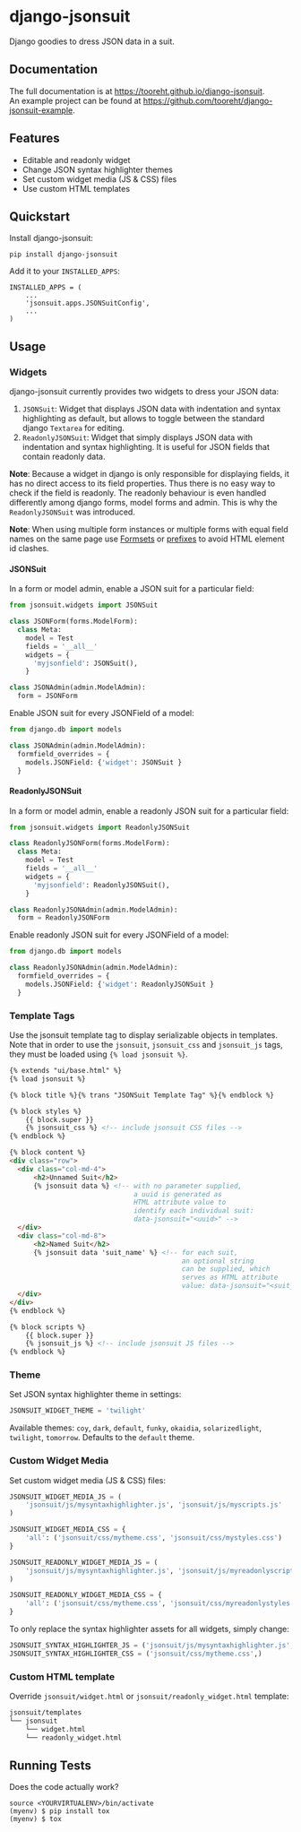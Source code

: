 # django-jsonsuit

Django goodies to dress JSON data in a suit.

## Documentation

The full documentation is at <https://tooreht.github.io/django-jsonsuit>.  
An example project can be found at <https://github.com/tooreht/django-jsonsuit-example>.

## Features

- Editable and readonly widget
- Change JSON syntax highlighter themes
- Set custom widget media (JS & CSS) files
- Use custom HTML templates

## Quickstart

Install django-jsonsuit:

    pip install django-jsonsuit

Add it to your `INSTALLED_APPS`:

``` sourceCode
INSTALLED_APPS = (
    ...
    'jsonsuit.apps.JSONSuitConfig',
    ...
)
```

## Usage

### Widgets

django-jsonsuit currently provides two widgets to dress your JSON data:

1. `JSONSuit`: Widget that displays JSON data with indentation and syntax highlighting as default, but allows to toggle between the standard django `Textarea` for editing.
2. `ReadonlyJSONSuit`: Widget that simply displays JSON data with indentation and syntax highlighting. It is useful for JSON fields that contain readonly data.

**Note**: Because a widget in django is only responsible for displaying fields, it has no direct access to its field properties. Thus there is no easy way to check if the field is readonly. The readonly behaviour is even handled differently among django forms, model forms and admin. This is why the `ReadonlyJSONSuit` was introduced.

**Note**: When using multiple form instances or multiple forms with equal field names on the same page use [Formsets](https://docs.djangoproject.com/en/dev/topics/forms/formsets/) or [prefixes](https://docs.djangoproject.com/en/dev/ref/forms/api/#prefixes-for-forms) to avoid HTML element id clashes.

#### JSONSuit

In a form or model admin, enable a JSON suit for a particular field:

```python
from jsonsuit.widgets import JSONSuit

class JSONForm(forms.ModelForm):
  class Meta:
    model = Test
    fields = '__all__'
    widgets = {
      'myjsonfield': JSONSuit(),
    }

class JSONAdmin(admin.ModelAdmin):
  form = JSONForm
```

Enable JSON suit for every JSONField of a model:

```python
from django.db import models

class JSONAdmin(admin.ModelAdmin):
  formfield_overrides = {
    models.JSONField: {'widget': JSONSuit }
  }
```

#### ReadonlyJSONSuit

In a form or model admin, enable a readonly JSON suit for a particular field:

```python
from jsonsuit.widgets import ReadonlyJSONSuit

class ReadonlyJSONForm(forms.ModelForm):
  class Meta:
    model = Test
    fields = '__all__'
    widgets = {
      'myjsonfield': ReadonlyJSONSuit(),
    }

class ReadonlyJSONAdmin(admin.ModelAdmin):
  form = ReadonlyJSONForm
```

Enable readonly JSON suit for every JSONField of a model:

```python
from django.db import models

class ReadonlyJSONAdmin(admin.ModelAdmin):
  formfield_overrides = {
    models.JSONField: {'widget': ReadonlyJSONSuit }
  }
```

### Template Tags

Use the jsonsuit template tag to display serializable objects in templates. Note that in order to use the `jsonsuit`, `jsonsuit_css` and `jsonsuit_js` tags, they must be loaded using `{% load jsonsuit %}`. 

```html
{% extends "ui/base.html" %}
{% load jsonsuit %}

{% block title %}{% trans "JSONSuit Template Tag" %}{% endblock %}

{% block styles %}
    {{ block.super }}
    {% jsonsuit_css %} <!-- include jsonsuit CSS files -->
{% endblock %}

{% block content %}
<div class="row">
  <div class="col-md-4">
      <h2>Unnamed Suit</h2>
      {% jsonsuit data %} <!-- with no parameter supplied,
                               a uuid is generated as
                               HTML attribute value to
                               identify each individual suit:
                               data-jsonsuit="<uuid>" -->
  </div>
  <div class="col-md-8">
      <h2>Named Suit</h2>
      {% jsonsuit data 'suit_name' %} <!-- for each suit,
                                           an optional string
                                           can be supplied, which
                                           serves as HTML attribute
                                           value: data-jsonsuit="<suit_name>" -->
  </div>
</div>
{% endblock %}

{% block scripts %}
    {{ block.super }}
    {% jsonsuit_js %} <!-- include jsonsuit JS files -->
{% endblock %}
```

### Theme

Set JSON syntax highlighter theme in settings:

```python
JSONSUIT_WIDGET_THEME = 'twilight'
```

Available themes: `coy`, `dark`, `default`, `funky`, `okaidia`, `solarizedlight`, `twilight`, `tomorrow`. Defaults to the `default` theme.

### Custom Widget Media

Set custom widget media (JS & CSS) files:

```python
JSONSUIT_WIDGET_MEDIA_JS = (
    'jsonsuit/js/mysyntaxhighlighter.js', 'jsonsuit/js/myscripts.js'
)

JSONSUIT_WIDGET_MEDIA_CSS = {
    'all': ('jsonsuit/css/mytheme.css', 'jsonsuit/css/mystyles.css')
}

JSONSUIT_READONLY_WIDGET_MEDIA_JS = (
    'jsonsuit/js/mysyntaxhighlighter.js', 'jsonsuit/js/myreadonlyscripts.js'
)

JSONSUIT_READONLY_WIDGET_MEDIA_CSS = {
    'all': ('jsonsuit/css/mytheme.css', 'jsonsuit/css/myreadonlystyles.css')
}
```

To only replace the syntax highlighter assets for all widgets, simply change:

```python
JSONSUIT_SYNTAX_HIGHLIGHTER_JS = ('jsonsuit/js/mysyntaxhighlighter.js',)
JSONSUIT_SYNTAX_HIGHLIGHTER_CSS = ('jsonsuit/css/mytheme.css',)
```

### Custom HTML template

Override `jsonsuit/widget.html` or `jsonsuit/readonly_widget.html` template:

```bash
jsonsuit/templates
└── jsonsuit
    └── widget.html
    └── readonly_widget.html
```

## Running Tests

Does the code actually work?

    source <YOURVIRTUALENV>/bin/activate
    (myenv) $ pip install tox
    (myenv) $ tox
